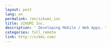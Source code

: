```yaml
---
layout: post
lang: en
permalink: /en/sikumi_inc
title: SIKUMI Inc.
description: ' Developing Mobile / Web Apps. '
categories: full_remote
link: http://sikmi.com/
---
```

